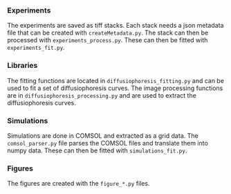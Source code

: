 ### Experiments
The experiments are saved as tiff stacks. Each stack needs a json metadata file that can be created with `createMetadata.py`. The stack can then be processed with `experiments_process.py`. These can then be fitted with `experiments_fit.py`.

### Libraries
The fitting functions are located in `diffusiophoresis_fitting.py` and can be used to fit a set of diffusiophoresis curves.
The image processing functions are in `diffusiophoresis_processing.py` and are used to extract the diffusiophoresis curves.

### Simulations
Simulations are done in COMSOL and extracted as a grid data. The `comsol_parser.py` file parses the COMSOL files and translate them into numpy data. These can then be fitted with `simulations_fit.py`.

### Figures
The figures are created with the `figure_*.py` files.

